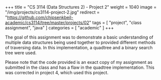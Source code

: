 +++
title = "CS 3114 (Data Structures 2) - Project 2"
weight = 1040
image = "/img/projects/cs3114-project-2.jpg"
redirect = "https://github.com/chipsenkbeil-academic/cs3114/tree/master/projects/02"
tags = [ "project", "class assignment", "java" ]
categories = [ "academic" ]
+++

The goal of this assignment was to demonstrate a basic understanding of
multiple data structures being used together to provided different methods of
traversing data. In this implementation, a quadtree and a binary search tree
were used.

Please note that the code provided is an exact copy of my assignment as
submitted in the class and has a flaw in the quadtree implementation. This was
corrected in project 4, which used this project.

